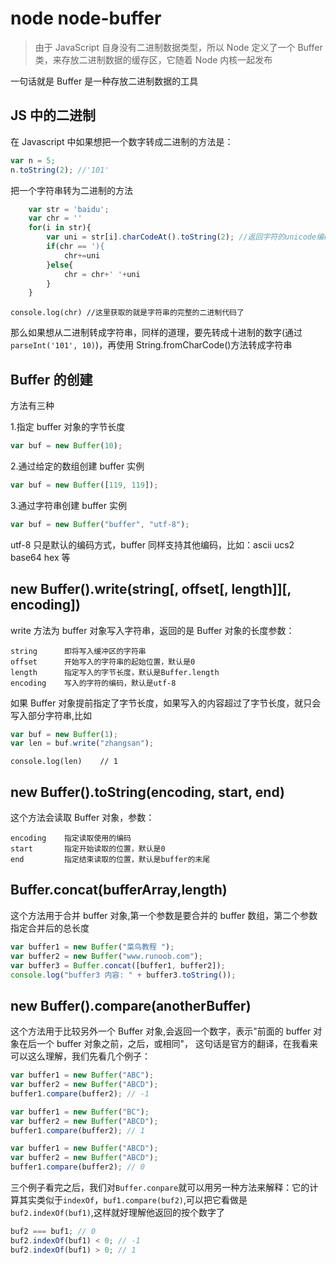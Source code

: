 # node node-buffer

> 由于 JavaScript 自身没有二进制数据类型，所以 Node 定义了一个 Buffer 类，来存放二进制数据的缓存区，它随着 Node 内核一起发布

一句话就是 Buffer 是一种存放二进制数据的工具

## JS 中的二进制

在 Javascript 中如果想把一个数字转成二进制的方法是：

```js
var n = 5;
n.toString(2); //'101'
```

把一个字符串转为二进制的方法

```js
    var str = 'baidu';
    var chr = ''
    for(i in str){
        var uni = str[i].charCodeAt().toString(2); //返回字符的unicode编码，类型是十进制的数字。后面的toString(2)目的是把unicode编码转为二进制
        if(chr == '){
            chr+=uni
        }else{
            chr = chr+' '+uni
        }
    }
```

    console.log(chr) //这里获取的就是字符串的完整的二进制代码了

那么如果想从二进制转成字符串，同样的道理，要先转成十进制的数字(通过 `parseInt('101', 10)`)，再使用 String.fromCharCode()方法转成字符串

## Buffer 的创建

方法有三种

1.指定 buffer 对象的字节长度

```js
var buf = new Buffer(10);
```

2.通过给定的数组创建 buffer 实例

```js
var buf = new Buffer([119, 119]);
```

3.通过字符串创建 buffer 实例

```js
var buf = new Buffer("buffer", "utf-8");
```

utf-8 只是默认的编码方式，buffer 同样支持其他编码，比如：ascii ucs2 base64 hex 等

## new Buffer().write(string[, offset[, length]][, encoding])

write 方法为 buffer 对象写入字符串，返回的是 Buffer 对象的长度参数：

    string      即将写入缓冲区的字符串
    offset      开始写入的字符串的起始位置，默认是0
    length      指定写入的字节长度，默认是Buffer.length
    encoding    写入的字符的编码，默认是utf-8

如果 Buffer 对象提前指定了字节长度，如果写入的内容超过了字节长度，就只会写入部分字符串,比如

```js
var buf = new Buffer(1);
var len = buf.write("zhangsan");
```

    console.log(len)    // 1

## new Buffer().toString(encoding, start, end)

这个方法会读取 Buffer 对象，参数：

    encoding    指定读取使用的编码
    start       指定开始读取的位置，默认是0
    end         指定结束读取的位置，默认是buffer的末尾

## Buffer.concat(bufferArray,length)

这个方法用于合并 buffer 对象,第一个参数是要合并的 buffer 数组，第二个参数指定合并后的总长度

```js
var buffer1 = new Buffer("菜鸟教程 ");
var buffer2 = new Buffer("www.runoob.com");
var buffer3 = Buffer.concat([buffer1, buffer2]);
console.log("buffer3 内容: " + buffer3.toString());
```

## new Buffer().compare(anotherBuffer)

这个方法用于比较另外一个 Buffer 对象,会返回一个数字，表示"前面的 buffer 对象在后一个 buffer 对象之前，之后，或相同"， 这句话是官方的翻译，在我看来可以这么理解，我们先看几个例子：

```js
var buffer1 = new Buffer("ABC");
var buffer2 = new Buffer("ABCD");
buffer1.compare(buffer2); // -1

var buffer1 = new Buffer("BC");
var buffer2 = new Buffer("ABCD");
buffer1.compare(buffer2); // 1

var buffer1 = new Buffer("ABCD");
var buffer2 = new Buffer("ABCD");
buffer1.compare(buffer2); // 0
```

三个例子看完之后，我们对`Buffer.conpare`就可以用另一种方法来解释：它的计算其实类似于`indexOf`，`buf1.compare(buf2)`,可以把它看做是`buf2.indexOf(buf1)`,这样就好理解他返回的按个数字了

```js
buf2 === buf1; // 0
buf2.indexOf(buf1) < 0; // -1
buf2.indexOf(buf1) > 0; // 1
```
